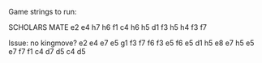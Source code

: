 Game strings to run:

SCHOLARS MATE
e2
e4
h7
h6
f1
c4
h6
h5
d1
f3
h5
h4
f3
f7


Issue: no kingmove?
e2
e4
e7
e5
g1
f3
f7
f6
f3
e5
f6
e5
d1
h5
e8
e7
h5
e5
e7
f7
f1
c4
d7
d5
c4
d5
